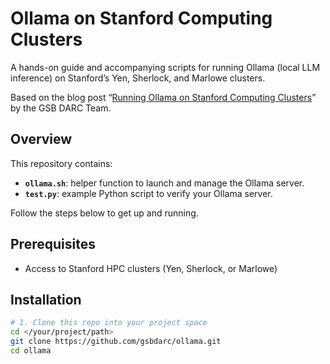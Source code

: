 # Ollama on Stanford Computing Clusters
A hands-on guide and accompanying scripts for running Ollama (local LLM inference) on Stanford’s Yen, Sherlock, and Marlowe clusters.

Based on the blog post “[Running Ollama on Stanford Computing Clusters](link-to-your-blog)” by the GSB DARC Team. 

## Overview

This repository contains:

- **`ollama.sh`**: helper function to launch and manage the Ollama server.  
- **`test.py`**: example Python script to verify your Ollama server.  

Follow the steps below to get up and running.

## Prerequisites

- Access to Stanford HPC clusters (Yen, Sherlock, or Marlowe)  

## Installation

```bash title="Clone This Code Repo"
# 1. Clone this repo into your project space
cd </your/project/path>
git clone https://github.com/gsbdarc/ollama.git
cd ollama
```
